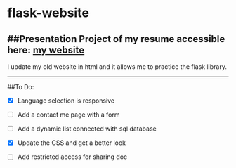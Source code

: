 # flask-website

##Presentation
Project of my resume accessible here:
[my website](jonathan-anguise.eu)
---
I update my old website in html and it allows me to practice the flask library.

---

##To Do:
- [x]  Language selection is responsive
- [ ]  Add a contact me page with a form
- [ ]  Add a dynamic list connected with sql database
- [x]  Update the CSS and get a better look
- [ ]  Add restricted access for sharing doc
    
